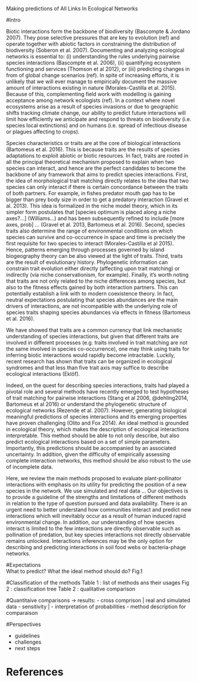 Making predictions of All Links In Ecological Networks

#Intro

Biotic interactions form the backbone of biodiversity (Bascompte & Jordano 2007). They pose selective pressures that are key to evolution (ref) and operate together with abiotic factors in constraining the distribution of biodiversity (Soberon et al. 2007). Documenting and analyzing ecological networks is essential to: (i) understanding the rules underlying pairwise species interactions (Bascompte et al. 2006), (ii) quantifying ecosystem functioning and services (Thomson et al 2012), or (iii) predicting changes in from of global change scenarios (ref). In spite of increasing efforts, it is unlikely that we will ever manage to empirically document the massive amount of interactions existing in nature (Morales-Castilla et al. 2015). Because of this, complementing field work with modelling is gaining acceptance among network ecologists (ref). In a context where novel ecosystems arise as a result of species invasions or due to geographic shifts tracking climate change, our ability to predict future interactions will limit how efficiently we anticipate and respond to threats on biodiversity (i.e. species local extinctions) and on humans (i.e. spread of infectious disease or plagues affecting to crops).  

Species characteristics or traits are at the core of biological interactions (Bartomeus et al. 2016). This is because traits are the results of species adaptations to exploit abiotic or biotic resources. In fact, traits are rooted in all the principal theoretical mechanism proposed to explain when two species can interact, and hence are the perfect candidates to become the backbone of any framework that aims to predict species interactions. First, the idea of morphological trait matching directly relates to the idea that two species can only interact if there is certain concordance between the traits of both partners. For example, in fishes predator mouth gap  has to be bigger than prey body size in order to get a predatory interaction (Gravel et al. 2013). This idea is formalized in the niche model theory, which in its simpler form postulates that [species optimum is placed along a niche axes?…] (Williams...) and has been subsequently refined to include [more axes, prob] … (Gravel et al. 2013, Bartomeus et al. 2016). Second, species traits also determine the range of environmental conditions on which species can survive and co-occurrence in space and time is precisely the first requisite for two species to interact (Morales-Castilla et al 2015). Hence, patterns emerging through processes governed by island biogeography theory can be also viewed at the light of traits. Third, traits are the result of evolutionary history. Phylogenetic information can constrain trait evolution either directly (affecting upon trait matching) or indirectly (via niche conservationism, for example). Finally, it’s worth noting that traits are not only related to the niche differences among species, but also to the fitness effects gained by both interaction partners. This can potentially establish a link with to modern coexistence theory. In fact, neutral expectations postulating that species abundances are the main drivers of interactions, are not incompatible with the underlying role of species traits shaping species abundances via effects in fitness (Bartomeus et al. 2016).   

We have showed that traits are a common currency that link mechanistic understanding of species interactions, but given that different traits are involved in different processes (e.g. traits involved in trait matching are not the same involved in species co-occurrence), one may think using traits for inferring biotic interactions would rapidly become intractable. Luckily, recent research has shown that traits can be organized in ecological syndromes and that less than five trait axis may suffice to describe ecological interactions (Eklöf).  

Indeed, on the quest for describing species interactions, traits had played a pivotal role and several methods have recently emerged to test hypotheses of trait matching for pairwise interactions (Stang et al 2006, @dehling2014, Bartomeus et al 2016) or understand the phylogenetic structure of ecological networks (Rezende et al. 2007). However, generating biological meaningful predictions of species interactions and its emerging properties have proven challenging (Olito and Fox 2014). An ideal method is grounded in ecological theory, which makes the description of ecological interactions interpretable. This method should be able to not only describe, but also predict ecological interactions based on a set of simple parameters. Importantly, this predictions should be accompanied by an associated uncertainty. In addition, given the difficulty of empirically assessing complete interaction networks, this method should be also robust to the use of incomplete data.  

Here, we review the main methods proposed to evaluate plant-pollinator interactions with emphasis on its utility for predicting the position of a new species in the network. We use simulated and real data … Our objectives is to provide a guideline of the strengths and limitations of different methods in relation to the type of question pursued and data availability. There is an urgent need to better understand how communities interact and predict new interactions which will inevitably occur as a result of human induced rapid environmental change. In addition, our understanding of how species interact is limited to the few interactions are directly observable such as pollination of predation, but key species interactions not directly observable remains unlocked. Interactions inferences may be the only option for describing and predicting interactions in soil food webs or bacteria-phage networks.   


#Expectations  
  What to predict?
  What the ideal method should do?
Fig.1

#Classification of the methods
Table 1 : list of methods ans their usages
Fig 2 : classification tree
Table 2 : qualitative comparison


#Quantitaive comparisons
-> results: - cross comprison   | real and simulated data
            - sensitivity       |
            - interpretation of probabilities
            - method description for comparaison

#Perspectives
  - guidelines
  - challenges
  - next steps

# References
